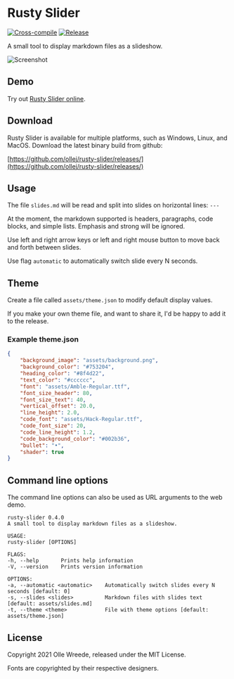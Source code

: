 # Rusty Slider
[![Cross-compile](https://github.com/ollej/rusty-slider/actions/workflows/rust.yml/badge.svg?branch=main)](https://github.com/ollej/rusty-slider/actions/workflows/rust.yml)
[![Release](https://github.com/ollej/rusty-slider/actions/workflows/release.yml/badge.svg?event=release)](https://github.com/ollej/rusty-slider/actions/workflows/release.yml)

A small tool to display markdown files as a slideshow.

![Screenshot](https://ollej.github.io/rusty-slider/assets/screenshot.png)

## Demo

Try out [Rusty Slider online](https://ollej.github.io/rusty-slider/demo/).

## Download

Rusty Slider is available for multiple platforms, such as Windows, 
Linux, and MacOS. Download the latest binary build from github:

[https://github.com/ollej/rusty-slider/releases/](https://github.com/ollej/rusty-slider/releases/)

## Usage

The file `slides.md` will be read and split into slides on
horizontal lines: `---`

At the moment, the markdown supported is headers, paragraphs,
code blocks, and simple lists. Emphasis and strong will be ignored.

Use left and right arrow keys or left and right mouse button to move
back and forth between slides.

Use flag `automatic` to automatically switch slide every N seconds.

## Theme

Create a file called `assets/theme.json` to modify default display values.

If you make your own theme file, and want to share it, I'd be happy
to add it to the release.

### Example theme.json

```json
{
    "background_image": "assets/background.png",
    "background_color": "#753204",
    "heading_color": "#8f4d22",
    "text_color": "#cccccc",
    "font": "assets/Amble-Regular.ttf",
    "font_size_header": 80,
    "font_size_text": 40,
    "vertical_offset": 20.0,
    "line_height": 2.0,
    "code_font": "assets/Hack-Regular.ttf",
    "code_font_size": 20,
    "code_line_height": 1.2,
    "code_background_color": "#002b36",
    "bullet": "•",
    "shader": true
}
```

## Command line options

The command line options can also be used as URL arguments to the
web demo.

```
rusty-slider 0.4.0
A small tool to display markdown files as a slideshow.

USAGE:
rusty-slider [OPTIONS]

FLAGS:
-h, --help       Prints help information
-V, --version    Prints version information

OPTIONS:
-a, --automatic <automatic>    Automatically switch slides every N seconds [default: 0]
-s, --slides <slides>          Markdown files with slides text [default: assets/slides.md]
-t, --theme <theme>            File with theme options [default: assets/theme.json]
```

## License

Copyright 2021 Olle Wreede, released under the MIT License.

Fonts are copyrighted by their respective designers.

